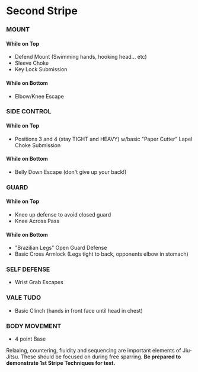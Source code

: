 # Second Stripe
### MOUNT
#### While on Top
 - Defend Mount (Swimming hands, hooking head... etc)
 - Sleeve Choke
 - Key Lock Submission
#### While on Bottom
 - Elbow/Knee Escape


### SIDE CONTROL
#### While on Top
 - Positions 3 and 4 (stay TIGHT and HEAVY) w/basic "Paper Cutter" Lapel Choke Submission
#### While on Bottom
 - Belly Down Escape (don't give up your back!)


### GUARD
#### While on Top
 - Knee up defense to avoid closed guard
 - Knee Across Pass
#### While on Bottom
 - "Brazilian Legs" Open Guard Defense
 - Basic Cross Armlock (Legs tight to back, opponents elbow in stomach)

### SELF DEFENSE
 - Wrist Grab Escapes

### VALE TUDO
 - Basic Clinch (hands in front face until head in chest)

### BODY MOVEMENT
 - 4 point Base 

Relaxing, countering, fluidity and sequencing are important elements of Jiu-Jitsu. These should be focused on during free sparring. 
__Be prepared to demonstrate 1st Stripe Techniques for test.__
